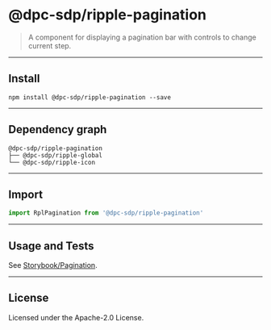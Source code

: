 # @dpc-sdp/ripple-pagination

> A component for displaying a pagination bar with controls to change current
step.

--------------------------------------------------------------------------------

## Install

```shell
npm install @dpc-sdp/ripple-pagination --save
```

--------------------------------------------------------------------------------

## Dependency graph

```shell
@dpc-sdp/ripple-pagination
├── @dpc-sdp/ripple-global
└── @dpc-sdp/ripple-icon
```

--------------------------------------------------------------------------------

## Import

```js
import RplPagination from '@dpc-sdp/ripple-pagination'
```

--------------------------------------------------------------------------------

## Usage and Tests

See [Storybook/Pagination](https://ripple.sdp.vic.gov.au/?selectedKind=Molecules/Pagination&selectedStory=Pagination).

--------------------------------------------------------------------------------

## License

Licensed under the Apache-2.0 License.
